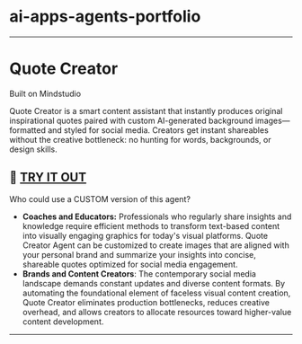 # ai-apps-agents-portfolio
---

# Quote Creator 
Built on Mindstudio

Quote Creator is a smart content assistant that instantly produces original inspirational quotes paired with custom AI-generated background images—formatted and styled for social media. Creators get instant shareables without the creative bottleneck: no hunting for words, backgrounds, or design skills.

## 🔗 [TRY IT OUT](https://app.mindstudio.ai/agents/quote-creator--edc0ca55/run/)  

Who could use a CUSTOM version of this agent? 

* **Coaches and Educators:** Professionals who regularly share insights and knowledge require efficient methods to transform text-based content into visually engaging graphics for today's visual platforms. Quote Creator Agent can be customized to create images that are aligned with your personal brand and summarize your insights into concise, shareable quotes optimized for social media engagement.  
* **Brands and Content Creators**: The contemporary social media landscape demands constant updates and diverse content formats. By automating the foundational element of faceless visual content creation, Quote Creator eliminates production bottlenecks, reduces creative overhead, and allows creators to allocate resources toward higher-value content development. 

---
